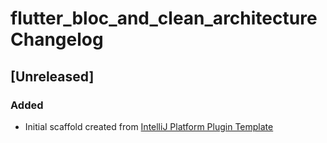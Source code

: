<!-- Keep a Changelog guide -> https://keepachangelog.com -->

# flutter_bloc_and_clean_architecture Changelog

## [Unreleased]
### Added
- Initial scaffold created from [IntelliJ Platform Plugin Template](https://github.com/JetBrains/intellij-platform-plugin-template)
